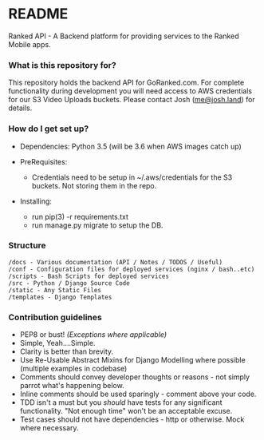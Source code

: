 # README #

Ranked API - A Backend platform for providing services to the Ranked Mobile apps.

### What is this repository for? ###

This repository holds the backend API for GoRanked.com. For complete functionality during development
you will need access to AWS credentials for our S3 Video Uploads buckets.  Please contact
Josh (me@josh.land) for details.


### How do I get set up? ###

* Dependencies:  Python 3.5 (will be 3.6 when AWS images catch up)

* PreRequisites: 
    - Credentials need to be setup in ~/.aws/credentials for the S3 buckets.  Not storing them in the repo.

* Installing:
    - run pip(3) -r requirements.txt
    - run manage.py migrate to setup the DB.


### Structure

    /docs - Various documentation (API / Notes / TODOS / Useful)
    /conf - Configuration files for deployed services (nginx / bash..etc)
    /scripts - Bash Scripts for deployed services
    /src - Python / Django Source Code
    /static - Any Static Files
    /templates - Django Templates
    
### Contribution guidelines ###

* PEP8 or bust! *(Exceptions where applicable)*
* Simple, Yeah....Simple.  
* Clarity is better than brevity.
* Use Re-Usable Abstract Mixins for Django Modelling where possible (multiple examples in codebase)
* Comments should convey developer thoughts or reasons - not simply parrot what's happening below.
* Inline comments should be used sparingly - comment above your code.
* TDD isn't a must but you *should* have tests for any significant functionality. "Not enough time" won't be an acceptable excuse.
* Test cases should not have dependencies - http or otherwise. Mock where necessary.